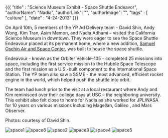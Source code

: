 {{{
  "title" : "Science Museum Exhibit - Space Shuttle Endeavor",
  "authorName": "Nadia",
  "authorLink": "",
  "authorImage": "",
  "tags" : [ "culture" ],
  "date" : "4-24-2013"
}}}

On April 10th, 5 members of the YP Ad Delivery team  - David Shin, Andy Wong, Kim Tran, Asim Memon, and Nadia Adhami – visited the California Science Museum in downtown.
They were eager to see the Space Shuttle Endeavour  placed at its permanent home, where a new addition, [Samuel Oschin Air and Space Center](http://www.californiasciencecenter.org/GenInfo/Membership/Campaign/Campaign.php), was built to house the space shuttle.

Endeavour - known as the Orbiter Vehicle–105 - completed 25 missions into space, including the first service mission to the Hubble Space Telescope and the first mission as a U.S.-built component to the International Space Station. The YP team also saw a SSME - the most advanced, efficient rocket engine in the world, which helped push the shuttle into orbit.

The team had lunch prior to the visit at a local restaurant where Andy and Kim reminisced over their college days at USC – the neighboring university.
This exhibit also felt close to home for Nadia as she worked for JPL/NASA for 10 years on various missions including Magellan, Galileo , and Mars Observer.

Photos: courtesy of David Shin.

![space1](http://farm9.staticflickr.com/8379/8640619513_a68f7b2795_z.jpg)
![space6](http://farm9.staticflickr.com/8117/8640620311_926caf1728_z.jpg)
![space2](http://farm9.staticflickr.com/8100/8640621291_72d8d72d7a_z.jpg)
![space3](http://farm9.staticflickr.com/8247/8640621779_6ee65776d0_z.jpg)
![space4](http://farm9.staticflickr.com/8381/8640621493_91b2dfc34b_z.jpg)
![space5](http://farm9.staticflickr.com/8522/8640622673_39d1e957f6_z.jpg)


